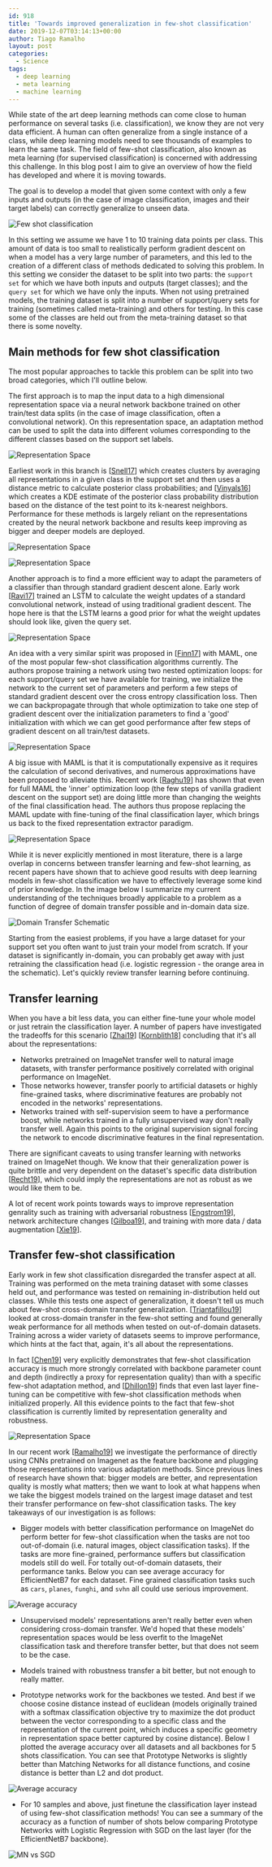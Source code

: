 ```yaml
---
id: 918
title: 'Towards improved generalization in few-shot classification'
date: 2019-12-07T03:14:13+00:00
author: Tiago Ramalho
layout: post
categories:
  - Science
tags:
  - deep learning
  - meta learning
  - machine learning
---
```

While state of the art deep learning methods can come close to human performance on several tasks (i.e. classification), we know they are not very data efficient. A human can often generalize from a single instance of a class, while deep learning models need to see thousands of examples to learn the same task.
The field of few-shot classification, also known as meta learning (for supervised classification) is concerned with addressing this challenge. In this blog post I aim to give an overview of how the field has developed and where it is moving towards.

The goal is to develop a model that given some context with only a few inputs and outputs (in the case of image classification, images and their target labels) can correctly generalize to unseen data.

![Few shot classification](2019/metalearning/few-shot.png "Few shot classification")

In this setting we assume we have 1 to 10 training data points per class. This amount of data is too small to realistically perform gradient descent on when a model has a very large number of parameters, and this led to the creation of a different class of methods dedicated to solving this problem. In this setting we consider the dataset to be split into two parts: the `support set` for which we have both inputs and outputs (target classes); and the `query set` for which we have only the inputs. When not using pretrained models, the training dataset is split into a number of support/query sets for training (sometimes called meta-training) and others for testing. In this case some of the classes are held out from the meta-training dataset so that there is some novelty.

## Main methods for few shot classification

The most popular approaches to tackle this problem can be split into two broad categories, which I'll outline below.

The first approach is to map the input data to a high dimensional representation space via a neural network backbone trained on other train/test data splits (in the case of image classification, often a convolutional network). On this representation space, an adaptation method can be used to split the data into different volumes corresponding to the different classes based on the support set labels.

![Representation Space](2019/metalearning/rep1.png "Representation space")

Earliest work in this branch is \[[Snell17](https://arxiv.org/abs/1703.05175)\] which creates clusters by averaging all representations in a given class in the support set and then uses a distance metric to calculate posterior class probabilities; and \[[Vinyals16](https://arxiv.org/abs/1606.04080)\] which creates a KDE estimate of the posterior class probability distribution based on the distance of the test point to its k-nearest neighbors. Performance for these methods is largely reliant on the representations created by the neural network backbone and results keep improving as bigger and deeper models are deployed.

![Representation Space](2019/metalearning/rep4.png "Representation space")

![Representation Space](2019/metalearning/rep5.png "Representation space")

Another approach is to find a more efficient way to adapt the parameters of a classifier than through standard gradient descent alone. Early work \[[Ravi17](https://openreview.net/pdf?id=rJY0-Kcll&source=post_page---------------------------)\] trained an LSTM to calculate the weight updates of a standard convolutional network, instead of using traditional gradient descent. The hope here is that the LSTM learns a good prior for what the weight updates should look like, given the query set.

![Representation Space](2019/metalearning/rep2.png "Representation space")

An idea with a very similar spirit was proposed in \[[Finn17](https://arxiv.org/abs/1703.03400)\] with MAML, one of the most popular few-shot classification algorithms currently. The authors propose training a network using two nested optimization loops: for each support/query set we have available for training, we initialize the network to the current set of parameters and perform a few steps of standard gradient descent over the cross entropy classification loss. Then we can backpropagate through that whole optimization to take one step of gradient descent over the initialization parameters to find a 'good' initialization with which we can get good performance after few steps of gradient descent on all train/test datasets.

![Representation Space](2019/metalearning/rep3.png "Representation space")

A big issue with MAML is that it is computationally expensive as it requires the calculation of second derivatives, and numerous approximations have been proposed to alleviate this. Recent work \[[Raghu19](http://arxiv.org/abs/1909.09157)\] has shown that even for full MAML the 'inner' optimization loop (the few steps of vanilla gradient descent on the support set) are doing little more than changing the weights of the final classification head. The authors thus propose replacing the MAML update with fine-tuning of the final classification layer, which brings us back to the fixed representation extractor paradigm.

![Representation Space](2019/metalearning/rep6.png "Representation space")

While it is never explicitly mentioned in most literature, there is a large overlap in concerns between transfer learning and few-shot learning, as recent papers have shown that to achieve good results with deep learning models in few-shot classification we have to effectively leverage some kind of prior knowledge. In the image below I summarize my current understanding of the techniques broadly applicable to a problem as a function of degree of domain transfer possible and in-domain data size.

![Domain Transfer Schematic](2019/metalearning/domain_transfer.png "Domain Transfer Schematic")

Starting from the easiest problems, if you have a large dataset for your support set you often want to just train your model from scratch. If your dataset is significantly in-domain, you can probably get away with just retraining the classification head (i.e. logistic regression - the orange area in the schematic). Let's quickly review transfer learning before continuing.

## Transfer learning
When you have a bit less data, you can either fine-tune your whole model or just retrain the classification layer. A number of papers have investigated the tradeoffs for this scenario \[[Zhai19](http://arxiv.org/abs/1910.04867)\] \[[Kornblith18](http://arxiv.org/abs/1805.08974)\] concluding that it's all about the representations:

- Networks pretrained on ImageNet transfer well to natural image datasets, with transfer performance positively correlated with original performance on ImageNet.
- Those networks however, transfer poorly to artificial datasets or highly fine-grained tasks, where discriminative features are probably not encoded in the networks' representations.
- Networks trained with self-supervision seem to have a performance boost, while networks trained in a fully unsupervised way don't really transfer well. Again this points to the original supervision signal forcing the network to encode discriminative features in the final representation.

There are significant caveats to using transfer learning with networks trained on ImageNet though. We know that their generalization power is quite brittle and very dependent on the dataset's specific data distribution \[[Recht19](http://arxiv.org/abs/1902.10811)\], which could imply the representations are not as robust as we would like them to be.

A lot of recent work points towards ways to improve representation genrality such as training with adversarial robustness \[[Engstrom19](http://arxiv.org/abs/1906.00945)\], network architecture changes \[[Gilboa19](http://arxiv.org/abs/1909.11572)\], and training with more data / data augmentation \[[Xie19](http://arxiv.org/abs/1911.04252)\].

## Transfer few-shot classification

Early work in few shot classification disregarded the transfer aspect at all. Training was performed on the meta training dataset with some classes held out, and performance was tested on remaining in-distribution held out classes. While this tests one aspect of generalization, it doesn't tell us much about few-shot cross-domain transfer generalization. \[[Triantafillou19](http://arxiv.org/abs/1903.03096)\] looked at cross-domain transfer in the few-shot setting and found generally weak performance for all methods when tested on out-of-domain datasets. Training across a wider variety of datasets seems to improve performance, which hints at the fact that, again, it's all about the representations.

In fact \[[Chen19](http://arxiv.org/abs/1904.04232)\] very explicitly demonstrates that few-shot classification accuracy is much more strongly correlated with backbone parameter count and depth (indirectly a proxy for representation quality) than with a specific few-shot adaptation method, and \[[Dhillon19](http://arxiv.org/abs/1909.02729)\] finds that even last layer fine-tuning can be competitive with few-shot classification methods when initialized properly. All this evidence points to the fact that few-shot classification is currently limited by representation generality and robustness.

![Representation Space](2019/metalearning/rep7.png "Representation space")

In our recent work \[[Ramalho19](https://arxiv.org/abs/1910.01319)\] we investigate the performance of directly using CNNs pretrained on Imagenet as the feature backbone and plugging those representations into various adaptation methods. Since previous lines of research have shown that: bigger models are better, and representation quality is mostly what matters; then we want to look at what happens when we take the biggest models trained on the largest image dataset and test their transfer performance on few-shot classification tasks. The key takeaways of our investigation is as follows:

- Bigger models with better classification performance on ImageNet do perform better for few-shot classification when the tasks are not too out-of-domain (i.e. natural images, object classification tasks). If the tasks are more fine-grained, performance suffers but classification models still do well. For totally out-of-domain datasets, their performance tanks.
Below you can see average accuracy for EfficientNetB7 for each dataset. Fine grained classification tasks such as `cars`, `planes`, `funghi`, and `svhn` all could use serious improvement.

![Average accuracy](2019/metalearning/avg-acc.png "Average accuracy")

- Unsupervised models' representations aren't really better even when considering cross-domain transfer. We'd hoped that these models' representation spaces would be less overfit to the ImageNet classification task and therefore transfer better, but that does not seem to be the case.

- Models trained with robustness transfer a bit better, but not enough to really matter.

- Prototype networks work for the backbones we tested. And best if we choose cosine distance instead of euclidean (models originally trained with a softmax classification objective try to maximize the dot product between the vector corresponding to a specific class and the representation of the current point, which induces a specific geometry in representation space better captured by cosine distance). Below I plotted the average accuracy over all datasets and all backbones for 5 shots classification. You can see that Prototype Networks is slightly better than Matching Networks for all distance functions, and cosine distance is better than L2 and dot product.

![Average accuracy](2019/metalearning/avg-acc-method.png "Average accuracy")

- For 10 samples and above, just finetune the classification layer instead of using few-shot classification methods! You can see a summary of the accuracy as a function of number of shots below comparing Prototype Networks with Logistic Regression with SGD on the last layer (for the EfficientNetB7 backbone).

![MN vs SGD](2019/metalearning/ml-cosvssgd.png "MN vs SGD")
